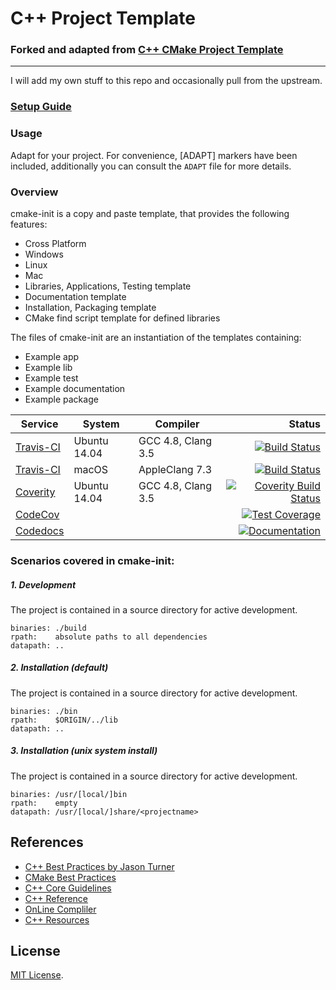 # C++ Project Template
### Forked and adapted from   [ C++ CMake Project Template](https://github.com/cginternals/cmake-init)
----
I will add my own stuff to this repo and occasionally pull from the upstream.
### [Setup Guide](https://github.com/cginternals/cmake-init/wiki/Setup-Guide)
### Usage
Adapt for your project. For convenience, [ADAPT] markers have been included,
additionally you can consult the `ADAPT` file for more details.

### Overview
cmake-init is a copy and paste template, that provides the following features:
 * Cross Platform
 * Windows
 * Linux
 * Mac
 * Libraries, Applications, Testing template
 * Documentation template
 * Installation, Packaging template
 * CMake find script template for defined libraries

The files of cmake-init are an instantiation of the templates containing:
  * Example app
  * Example lib
  * Example test
  * Example documentation
  * Example package

| Service | System | Compiler | Status |
| ------- | ------ | -------- | -----: |
|  [Travis-CI](https://travis-ci.org/drumaddict/cpp-template) | Ubuntu 14.04 | GCC 4.8, Clang 3.5 | [![Build Status](https://travis-ci.org/drumaddict/cpp-template.svg?branch=master)](https://travis-ci.org/drumaddict/cpp-template) |
|  [Travis-CI](https://travis-ci.org/drumaddict/cpp-template) | macOS | AppleClang 7.3 | [![Build Status](https://travis-ci.org/drumaddict/cpp-template.svg?branch=master)](https://travis-ci.org/drumaddict/cpp-template) |
|  [Coverity](https://scan.coverity.com/projects/drumaddict-cpp-template) | Ubuntu 14.04 | GCC 4.8, Clang 3.5 | [![Coverity Build Status](https://scan.coverity.com/projects/13112/badge.svg)](https://scan.coverity.com/projects/drumaddict-cpp-template) |
|  [CodeCov](https://codecov.io/gh/drumaddict/cpp-template) |   |  | [![Test Coverage](https://codecov.io/gh/drumaddict/cpp-template/branch/master/graph/badge.svg)](https://codecov.io/gh/drumaddict/cpp-template) |
|  [Codedocs](https://codedocs.xyz/drumaddict/cpp-template/) |    |   | [![Documentation](https://codedocs.xyz/drumaddict/cpp-template.svg)](https://codedocs.xyz/drumaddict/cpp-template/) |

###  Scenarios covered in cmake-init:

##### 1.  Development
The project is contained in a source directory for active development.

```
binaries: ./build
rpath:    absolute paths to all dependencies
datapath: ..
```
##### 2.  Installation (default)
The project is contained in a source directory for active development.
```
binaries: ./bin
rpath:    $ORIGIN/../lib
datapath: ..
```

##### 3.  Installation (unix system install)
The project is contained in a source directory for active development.
```
binaries: /usr/[local/]bin
rpath:    empty
datapath: /usr/[local/]share/<projectname>
```

## References
* [C++ Best Practices by Jason Turner](https://lefticus.gitbooks.io/cpp-best-practices/content/)
* [CMake  Best Practices]( https://github.com/boostcon/cppnow_presentations_2017/blob/master/05-19-2017_friday/effective_cmake__daniel_pfeifer__cppnow_05-19-2017.pdf)
* [C++ Core Guidelines](https://github.com/isocpp/CppCoreGuidelines/blob/master/CppCoreGuidelines.md#Rf-inline)
* [C++ Reference](http://en.cppreference.com/w/)
* [OnLine Compliler](https://www.onlinegdb.com/online_c++_compiler)
* [C++ Resources](https://github.com/fffaraz/awesome-cpp)


## License
 [MIT License](http://opensource.org/licenses/MIT).

